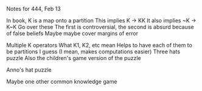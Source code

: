 Notes for 444, Feb 13

In book, K is a map onto a partition
	This implies K -> KK
	It also implies ~K -> K~K
	Go over these
	The first is controversial, the second is absurd because of false beliefs
	Maybe maybe cover margins of error

Multiple K operators
	What K1, K2, etc mean
	Helps to have each of them to be partitions I guess (I mean, makes computations easier)
	Three hats puzzle
	Also the children's game version of the puzzle

Anno's hat puzzle

Maybe one other common knowledge game